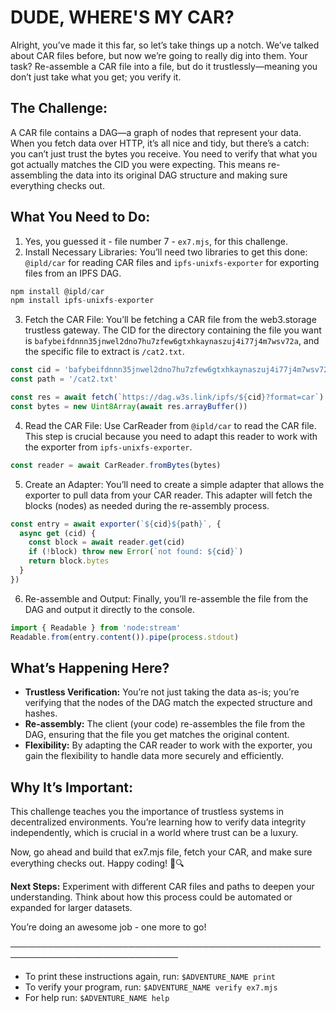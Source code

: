 # DUDE, WHERE'S MY CAR?

Alright, you’ve made it this far, so let’s take things up a notch. We’ve talked about CAR files before, but now we’re going to really dig into them. Your task? Re-assemble a CAR file into a file, but do it trustlessly—meaning you don’t just take what you get; you verify it.

## The Challenge:
A CAR file contains a DAG—a graph of nodes that represent your data. When you fetch data over HTTP, it’s all nice and tidy, but there’s a catch: you can’t just trust the bytes you receive. You need to verify that what you got actually matches the CID you were expecting. This means re-assembling the data into its original DAG structure and making sure everything checks out.

## What You Need to Do:
1. Yes, you guessed it - file number 7 - `ex7.mjs`, for this challenge.
2. Install Necessary Libraries: You’ll need two libraries to get this done: `@ipld/car` for reading CAR files and `ipfs-unixfs-exporter` for exporting files from an IPFS DAG.
```js
npm install @ipld/car
npm install ipfs-unixfs-exporter
```
3. Fetch the CAR File: You’ll be fetching a CAR file from the web3.storage trustless gateway. The CID for the directory containing the file you want is `bafybeifdnnn35jnwel2dno7hu7zfew6gtxhkaynaszuj4i77j4m7wsv72a`, and the specific file to extract is `/cat2.txt`.
```js
const cid = 'bafybeifdnnn35jnwel2dno7hu7zfew6gtxhkaynaszuj4i77j4m7wsv72a'
const path = '/cat2.txt'

const res = await fetch(`https://dag.w3s.link/ipfs/${cid}?format=car`)
const bytes = new Uint8Array(await res.arrayBuffer())
```
4. Read the CAR File: Use CarReader from `@ipld/car` to read the CAR file. This step is crucial because you need to adapt this reader to work with the exporter from `ipfs-unixfs-exporter`.
```js
const reader = await CarReader.fromBytes(bytes)
```
5. Create an Adapter: You’ll need to create a simple adapter that allows the exporter to pull data from your CAR reader. This adapter will fetch the blocks (nodes) as needed during the re-assembly process.
```js
const entry = await exporter(`${cid}${path}`, {
  async get (cid) {
    const block = await reader.get(cid)
    if (!block) throw new Error(`not found: ${cid}`)
    return block.bytes
  }
})
```
6. Re-assemble and Output: Finally, you’ll re-assemble the file from the DAG and output it directly to the console.
```js
import { Readable } from 'node:stream'
Readable.from(entry.content()).pipe(process.stdout)
```
## What’s Happening Here?
- **Trustless Verification:** You’re not just taking the data as-is; you’re verifying that the nodes of the DAG match the expected structure and hashes.
- **Re-assembly:** The client (your code) re-assembles the file from the DAG, ensuring that the file you get matches the original content.
- **Flexibility:** By adapting the CAR reader to work with the exporter, you gain the flexibility to handle data more securely and efficiently.

## Why It’s Important:
This challenge teaches you the importance of trustless systems in decentralized environments. You’re learning how to verify data integrity independently, which is crucial in a world where trust can be a luxury.

Now, go ahead and build that ex7.mjs file, fetch your CAR, and make sure everything checks out. Happy coding! 🚗🔍

**Next Steps:**
Experiment with different CAR files and paths to deepen your understanding.
Think about how this process could be automated or expanded for larger datasets.

You’re doing an awesome job - one more to go!

─────────────────────────────────────────────────────────────────────────────
* To print these instructions again, run: `$ADVENTURE_NAME print`
* To verify your program, run: `$ADVENTURE_NAME verify ex7.mjs`
* For help run: `$ADVENTURE_NAME help`
